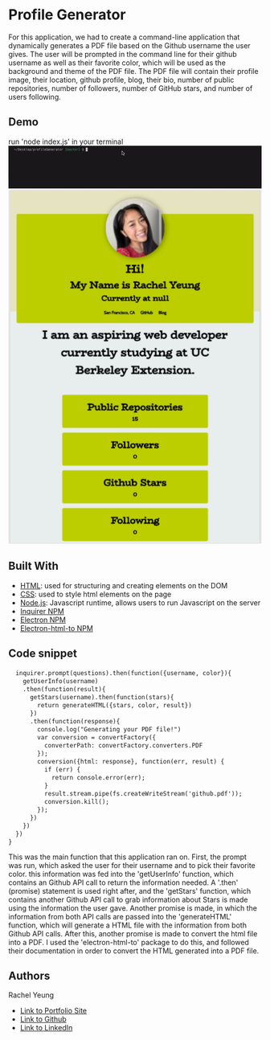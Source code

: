 # Profile Generator

For this application, we had to create a command-line application that dynamically generates a PDF file based on the Github username the user gives. The user will be prompted in the command line for their github username as well as their favorite color, which will be used as the background and theme of the PDF file. The PDF file will contain their profile image, their location, github profile, blog, their bio, number of public repositories, number of followers, number of GitHub stars, and number of users following.
## Demo
run 'node index.js' in your terminal
![gif](/assets/commandline.gif)
![screenshot](/assets/screenshot.png)

## Built With

* [HTML](https://developer.mozilla.org/en-US/docs/Web/HTML): used for structuring and creating elements on the DOM
* [CSS](https://developer.mozilla.org/en-US/docs/Web/CSS): used to style html elements on the page
* [Node.js](https://developer.mozilla.org/en-US/docs/Web/API/Node): Javascript runtime, allows users to run Javascript on the server
* [Inquirer NPM](https://www.npmjs.com/package/inquirer)
* [Electron NPM](https://www.npmjs.com/package/electron) 
* [Electron-html-to NPM](https://www.npmjs.com/package/electron-html-to)

## Code snippet 
```function init() {
  inquirer.prompt(questions).then(function({username, color}){
    getUserInfo(username)
    .then(function(result){
      getStars(username).then(function(stars){
        return generateHTML({stars, color, result})
      })
      .then(function(response){
        console.log("Generating your PDF file!")
        var conversion = convertFactory({
          converterPath: convertFactory.converters.PDF
        });
        conversion({html: response}, function(err, result) {
          if (err) {
            return console.error(err);
          }
          result.stream.pipe(fs.createWriteStream('github.pdf'));
          conversion.kill();
        });
      })
    })
  })
}
```
This was the main function that this application ran on. First, the prompt was run, which asked the user for their username and to pick their favorite color. this information was fed into the 'getUserInfo' function, which contains an Github API call to return the information needed. A '.then' (promise) statement is used right after, and the 'getStars' function, which contains another Github API call to grab information about Stars is made using the information the user gave. Another promise is made, in which the information from both API calls are passed into the 'generateHTML' function, which will generate a HTML file with the information from both Github API calls. After this, another promise is made to convert the html file into a PDF. I used the 'electron-html-to' package to do this, and followed their documentation in order to convert the HTML generated into a PDF file. 

## Authors

Rachel Yeung 

- [Link to Portfolio Site](https://xrachhel.github.io/updatedPortfolio/)
- [Link to Github](https://github.com/xrachhel)
- [Link to LinkedIn](https://www.linkedin.com/)
